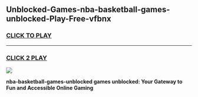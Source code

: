 
## Unblocked-Games-nba-basketball-games-unblocked-Play-Free-vfbnx
<h3>
<a href="https://premium76.site?title=nba-basketball-games-unblocked&ref=18A1">CLICK TO PLAY</a></h3>
<hr>

<h3>
<a href="https://premium76.site?title=nba-basketball-games-unblocked&ref=18A1">CLICK 2 PLAY</a>
  
</h3>

<a href="https://premium76.site?title=nba-basketball-games-unblocked&ref=18A1"><img src="https://clearcache.store/games.png"></a>


**nba-basketball-games-unblocked games unblocked: Your Gateway to Fun and Accessible Online Gaming**
